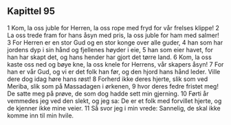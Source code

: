## Kapittel 95

1 Kom, la oss juble for Herren, la oss rope med fryd for vår frelses klippe!
2 La oss trede fram for hans åsyn med pris, la oss juble for ham med salmer!
3 For Herren er en stor Gud og en stor konge over alle guder,
4 han som har jordens dyp i sin hånd og fjellenes høyder i eie,
5 han som eier havet, for han har skapt det, og hans hender har gjort det tørre land.
6 Kom, la oss kaste oss ned og bøye kne, la oss knele for Herrens, vår skapers åsyn!
7 For han er vår Gud, og vi er det folk han før, og den hjord hans hånd leder. Ville dere dog idag høre hans røst!
8 Forherd ikke deres hjerte, slik som ved Meriba, slik som på Massadagen i ørkenen,
9 hvor deres fedre fristet meg! De satte meg på prøve, de som dog hadde sett min gjerning.
10 Førti år vemmedes jeg ved den slekt, og jeg sa: De er et folk med forvillet hjerte, og de kjenner ikke mine veier.
11 Så svor jeg i min vrede: Sannelig, de skal ikke komme inn til min hvile.

